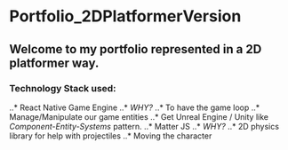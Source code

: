# Portfolio_2DPlatformerVersion

## Welcome to my portfolio represented in a 2D platformer way. 

### Technology Stack used:
..* React Native Game Engine 
  ..* *WHY?* 
    ..* To have the game loop 
    ..* Manage/Manipulate our game entities
    ..* Get Unreal Engine / Unity like *Component-Entity-Systems* pattern.
  ..* Matter JS 
    ..* *WHY?*
    ..* 2D physics library for help with projectiles
    ..* Moving the character
